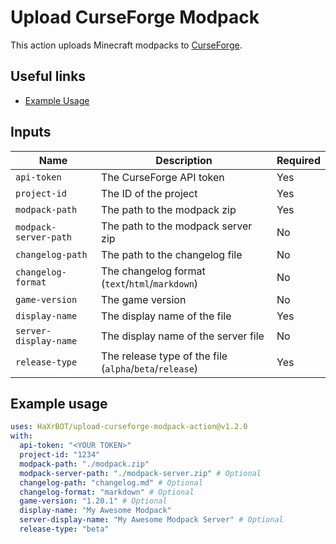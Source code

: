# Upload CurseForge Modpack

This action uploads Minecraft modpacks to [CurseForge](https://www.curseforge.com/minecraft/modpacks).

## Useful links

- [Example Usage](https://github.com/henkelmax/delivery-inc/blob/master/.github/workflows/release.yml)

## Inputs

| Name                    | Description                                                   | Required |
| ----------------------- | ------------------------------------------------------------- | -------- |
| `api-token`           | The CurseForge API token                                      | Yes      |
| `project-id`          | The ID of the project                                         | Yes      |
| `modpack-path`        | The path to the modpack zip                                   | Yes      |
| `modpack-server-path` | The path to the modpack server zip                            | No       |
| `changelog-path`      | The path to the changelog file                                | No       |
| `changelog-format`    | The changelog format (`text`/`html`/`markdown`)         | No       |
| `game-version`        | The game version                                              | No       |
| `display-name`        | The display name of the file                                  | Yes      |
| `server-display-name` | The display name of the server file                           | No       |
| `release-type`        | The release type of the file (`alpha`/`beta`/`release`) | Yes      |

## Example usage

```yml
uses: HaXrBOT/upload-curseforge-modpack-action@v1.2.0
with:
  api-token: "<YOUR TOKEN>"
  project-id: "1234"
  modpack-path: "./modpack.zip"
  modpack-server-path: "./modpack-server.zip" # Optional
  changelog-path: "changelog.md" # Optional
  changelog-format: "markdown" # Optional
  game-version: "1.20.1" # Optional
  display-name: "My Awesome Modpack"
  server-display-name: "My Awesome Modpack Server" # Optional
  release-type: "beta"
```
